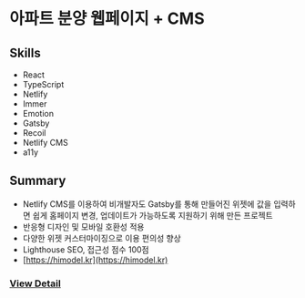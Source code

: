 # 아파트 분양 웹페이지 + CMS

## Skills
- React
- TypeScript
- Netlify
- Immer
- Emotion
- Gatsby
- Recoil
- Netlify CMS
- a11y

## Summary
- Netlify CMS를 이용하여 비개발자도 Gatsby를 통해 만들어진 위젯에 값을 입력하면 쉽게 홈페이지 변경, 업데이트가 가능하도록 지원하기 위해 만든 프로젝트
- 반응형 디자인 및 모바일 호환성 적용
- 다양한 위젯 커스터마이징으로 이용 편의성 향상
- Lighthouse SEO, 접근성 점수 100점
- [https://himodel.kr](https://himodel.kr)

### [View Detail](https://magenta-gnome-ac4a2a.netlify.app/projects/withholding-tax)
